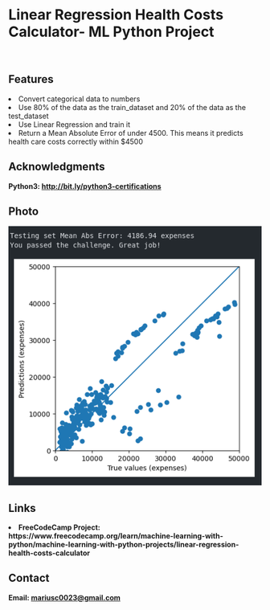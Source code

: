 <h1> Linear Regression Health Costs Calculator- ML Python Project</h1>
<br>
<h2>Features</h2>
<li>Convert categorical data to numbers</li>
<li>Use 80% of the data as the train_dataset and 20% of the data as the test_dataset</li>
<li>Use Linear Regression and train it</li>
<li>Return a Mean Absolute Error of under 4500. This means it predicts health care costs correctly within $4500</li>
<h2>Acknowledgments</h2>

<b> Python3: http://bit.ly/python3-certifications <b>
<br>


<h2>Photo</h2>
<img src="photo.png">
<br>

<h2>Links</h2>
<li>FreeCodeCamp Project: https://www.freecodecamp.org/learn/machine-learning-with-python/machine-learning-with-python-projects/linear-regression-health-costs-calculator</li>
<h2>Contact</h2>

<b> Email: mariusc0023@gmail.com </b>
